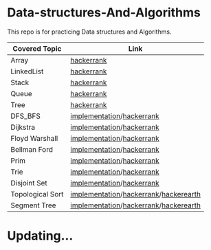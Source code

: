 # Data-structures-And-Algorithms
This repo is for practicing Data structures and Algorithms.

 Covered Topic      | Link |
| ----------- | ----------- |
| Array      | [hackerrank](https://github.com/ngthanhtin/Data-structures-And-Algorithms/tree/master/hackerrank/datastructure/array) |
| LinkedList   | [hackerrank](https://github.com/ngthanhtin/Data-structures-And-Algorithms/tree/master/hackerrank/datastructure/linkedlist) |
| Stack | [hackerrank](https://github.com/ngthanhtin/Data-structures-And-Algorithms/tree/master/hackerrank/datastructure/stack) |
| Queue | [hackerrank](https://github.com/ngthanhtin/Data-structures-And-Algorithms/tree/master/hackerrank/datastructure/queue) |
| Tree   | [hackerrank](https://github.com/ngthanhtin/Data-structures-And-Algorithms/tree/master/hackerrank/datastructure/tree) |
| DFS_BFS | [implementation](https://github.com/ngthanhtin/Data-structures-And-Algorithms/tree/master/implementation/DFS_BFS)/[hackerrank]() |
| Dijkstra | [implementation](https://github.com/ngthanhtin/Data-structures-And-Algorithms/tree/master/implementation/Dijkstra)/[hackerrank]() |
| Floyd Warshall | [implementation](https://github.com/ngthanhtin/Data-structures-And-Algorithms/tree/master/implementation/Floyd_Warshall)/[hackerrank]() |
| Bellman Ford | [implementation](https://github.com/ngthanhtin/Data-structures-And-Algorithms/tree/master/implementation/Bellman_Ford)/[hackerrank]() |
| Prim | [implementation](https://github.com/ngthanhtin/Data-structures-And-Algorithms/tree/master/implementation/Prim)/[hackerrank]() |
| Trie | [implementation](https://github.com/ngthanhtin/Data-structures-And-Algorithms/tree/master/implementation/Trie)/[hackerrank]() |
| Disjoint Set | [implementation](https://github.com/ngthanhtin/Data-structures-And-Algorithms/tree/master/implementation/Disjoint%20Set)/[hackerrank]() |
| Topological Sort | [implementation]()/[hackerrank]()/[hackerearth]() |
| Segment Tree | [implementation]()/[hackerrank]()/[hackerearth]() |



# Updating...